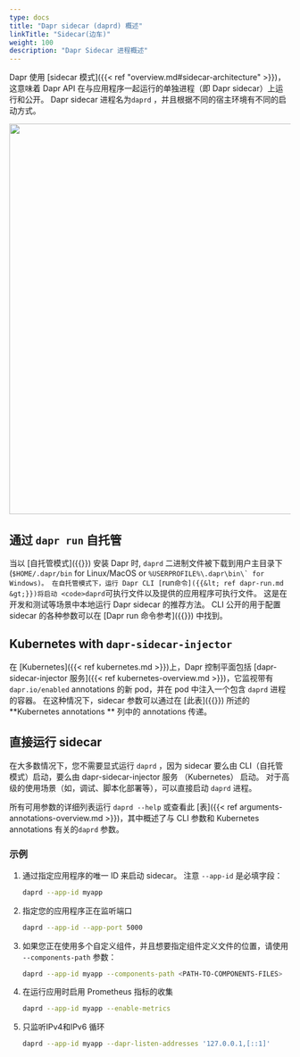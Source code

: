 ```yaml
---
type: docs
title: "Dapr sidecar (daprd) 概述"
linkTitle: "Sidecar(边车)"
weight: 100
description: "Dapr Sidecar 进程概述"
---
```


Dapr 使用 [sidecar 模式]({{< ref "overview.md#sidecar-architecture" >}})，这意味着 Dapr API 在与应用程序一起运行的单独进程（即 Dapr sidecar）上运行和公开。 Dapr sidecar 进程名为`daprd` ，并且根据不同的宿主环境有不同的启动方式。

<img src="/images/overview-sidecar-model.png" width=700>

## 通过 `dapr run` 自托管

当以 [自托管模式]({{<ref self-hosted>}}) 安装 Dapr 时, `daprd` 二进制文件被下载到用户主目录下 (`$HOME/.dapr/bin` for Linux/MacOS or ``%USERPROFILE%\.dapr\bin\` for Windows)。 在自托管模式下，运行 Dapr CLI [``run`命令]({{&lt; ref dapr-run.md &gt;}})将启动 <code>daprd`可执行文件以及提供的应用程序可执行文件。 这是在开发和测试等场景中本地运行 Dapr sidecar 的推荐方法。 CLI 公开的用于配置 sidecar 的各种参数可以在 [Dapr run 命令参考]({{<ref dapr-run>}}) 中找到。

## Kubernetes with `dapr-sidecar-injector`

在 [Kubernetes]({{< ref kubernetes.md >}})上，Dapr 控制平面包括 [dapr-sidecar-injector 服务]({{< ref kubernetes-overview.md >}})，它监视带有 `dapr.io/enabled` annotations 的新 pod，并在 pod 中注入一个包含 `daprd` 进程的容器。 在这种情况下，sidecar 参数可以通过在 [此表]({{<ref arguments-annotations-overview>}}) 所述的 **Kubernetes annotations ** 列中的 annotations 传递。

## 直接运行 sidecar

在大多数情况下，您不需要显式运行 `daprd` ，因为 sidecar 要么由 CLI（自托管模式）启动，要么由 dapr-sidecar-injector 服务 （Kubernetes） 启动。 对于高级的使用场景（如，调试、脚本化部署等），可以直接启动 `daprd` 进程。

所有可用参数的详细列表运行 `daprd --help` 或查看此 [表]({{< ref arguments-annotations-overview.md >}})，其中概述了与 CLI 参数和 Kubernetes annotations 有关的`daprd` 参数。

### 示例

1. 通过指定应用程序的唯一 ID 来启动 sidecar。 注意 `--app-id` 是必填字段：

   ```bash
   daprd --app-id myapp
   ```

2. 指定您的应用程序正在监听端口

   ```bash
   daprd --app-id --app-port 5000
   ```

3. 如果您正在使用多个自定义组件，并且想要指定组件定义文件的位置，请使用 `--components-path` 参数：

   ```bash
   daprd --app-id myapp --components-path <PATH-TO-COMPONENTS-FILES>
   ```

4. 在运行应用时启用 Prometheus 指标的收集

   ```bash
   daprd --app-id myapp --enable-metrics
   ```

5. 只监听IPv4和IPv6 循环

   ```bash
   daprd --app-id myapp --dapr-listen-addresses '127.0.0.1,[::1]'
   ```
